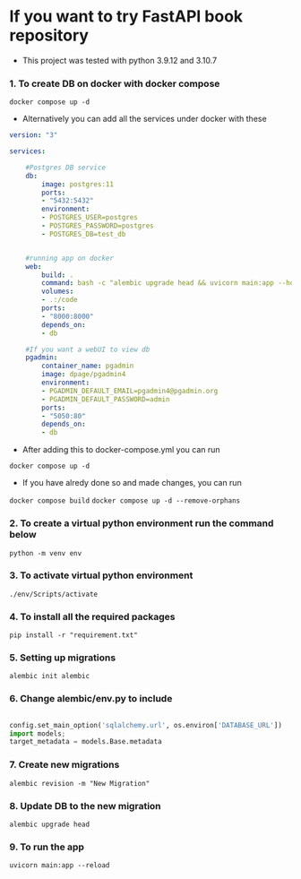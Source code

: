 # If you want to try FastAPI book repository

 - This project was tested with python 3.9.12 and 3.10.7

### 1. To create DB on docker with docker compose
`docker compose up -d`
- Alternatively you can add all the services under docker with these

```yml
version: "3"

services:

    #Postgres DB service
    db:
        image: postgres:11
        ports:
        - "5432:5432"
        environment:
        - POSTGRES_USER=postgres
        - POSTGRES_PASSWORD=postgres
        - POSTGRES_DB=test_db


    #running app on docker
    web:
        build: .
        command: bash -c "alembic upgrade head && uvicorn main:app --host 0.0.0.0 --port 8000 --reload"
        volumes:
        - .:/code
        ports:
        - "8000:8000"
        depends_on:
        - db

    #If you want a webUI to view db
    pgadmin:
        container_name: pgadmin
        image: dpage/pgadmin4
        environment:
        - PGADMIN_DEFAULT_EMAIL=pgadmin4@pgadmin.org
        - PGADMIN_DEFAULT_PASSWORD=admin
        ports:
        - "5050:80"
        depends_on:
        - db
```

- After adding this to docker-compose.yml you can run

`docker compose up -d`

- If you have alredy done so and made changes, you can run

`docker compose build`
`docker compose up -d --remove-orphans`


### 2. To create a virtual python environment run the command below 
`python -m venv env`

### 3. To activate virtual python environment 
`./env/Scripts/activate`

### 4. To install all the required packages 
`pip install -r "requirement.txt"`

### 5. Setting up migrations 
`alembic init alembic`

### 6. Change alembic/env.py to include
```python

config.set_main_option('sqlalchemy.url', os.environ['DATABASE_URL'])
import models;
target_metadata = models.Base.metadata

```

### 7. Create new migrations 
`alembic revision -m "New Migration"`

### 8. Update DB to the new migration 
`alembic upgrade head`

### 9. To run the app 
`uvicorn main:app --reload`